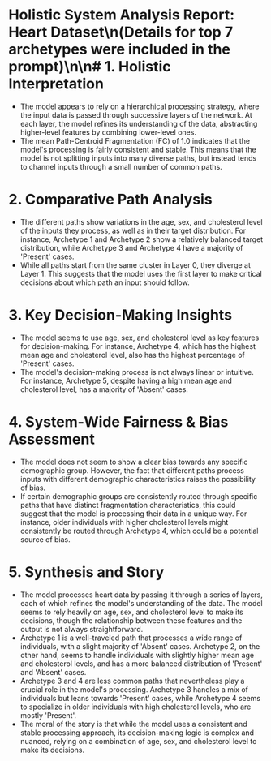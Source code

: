 # Holistic System Analysis Report: Heart Dataset\n(Details for top 7 archetypes were included in the prompt)\n\n# 1. Holistic Interpretation
- The model appears to rely on a hierarchical processing strategy, where the input data is passed through successive layers of the network. At each layer, the model refines its understanding of the data, abstracting higher-level features by combining lower-level ones.
- The mean Path-Centroid Fragmentation (FC) of 1.0 indicates that the model's processing is fairly consistent and stable. This means that the model is not splitting inputs into many diverse paths, but instead tends to channel inputs through a small number of common paths.

# 2. Comparative Path Analysis
- The different paths show variations in the age, sex, and cholesterol level of the inputs they process, as well as in their target distribution. For instance, Archetype 1 and Archetype 2 show a relatively balanced target distribution, while Archetype 3 and Archetype 4 have a majority of 'Present' cases.
- While all paths start from the same cluster in Layer 0, they diverge at Layer 1. This suggests that the model uses the first layer to make critical decisions about which path an input should follow.

# 3. Key Decision-Making Insights
- The model seems to use age, sex, and cholesterol level as key features for decision-making. For instance, Archetype 4, which has the highest mean age and cholesterol level, also has the highest percentage of 'Present' cases.
- The model's decision-making process is not always linear or intuitive. For instance, Archetype 5, despite having a high mean age and cholesterol level, has a majority of 'Absent' cases.

# 4. System-Wide Fairness & Bias Assessment
- The model does not seem to show a clear bias towards any specific demographic group. However, the fact that different paths process inputs with different demographic characteristics raises the possibility of bias.
- If certain demographic groups are consistently routed through specific paths that have distinct fragmentation characteristics, this could suggest that the model is processing their data in a unique way. For instance, older individuals with higher cholesterol levels might consistently be routed through Archetype 4, which could be a potential source of bias.

# 5. Synthesis and Story
- The model processes heart data by passing it through a series of layers, each of which refines the model's understanding of the data. The model seems to rely heavily on age, sex, and cholesterol level to make its decisions, though the relationship between these features and the output is not always straightforward.
- Archetype 1 is a well-traveled path that processes a wide range of individuals, with a slight majority of 'Absent' cases. Archetype 2, on the other hand, seems to handle individuals with slightly higher mean age and cholesterol levels, and has a more balanced distribution of 'Present' and 'Absent' cases.
- Archetype 3 and 4 are less common paths that nevertheless play a crucial role in the model's processing. Archetype 3 handles a mix of individuals but leans towards 'Present' cases, while Archetype 4 seems to specialize in older individuals with high cholesterol levels, who are mostly 'Present'.
- The moral of the story is that while the model uses a consistent and stable processing approach, its decision-making logic is complex and nuanced, relying on a combination of age, sex, and cholesterol level to make its decisions.